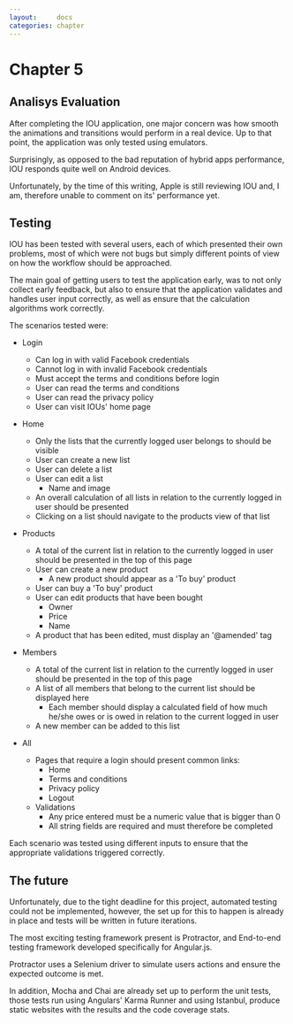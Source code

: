 ```yaml
---
layout:     docs
categories: chapter
---
```


# Chapter 5

## Analisys Evaluation

After completing the IOU application, one major concern was how smooth the animations and transitions would perform in a real device. Up to that point, the application was only tested using emulators.

Surprisingly, as opposed to the bad reputation of hybrid apps performance, IOU responds quite well on Android devices.

Unfortunately, by the time of this writing, Apple is still reviewing IOU and, I am, therefore unable to comment on its' performance yet.

## Testing

IOU has been tested with several users, each of which presented their own problems, most of which were not bugs but simply different points of view on how the workflow should be approached.

The main goal of getting users to test the application early, was to not only collect early feedback, but also to ensure that the application validates and handles user input correctly, as well as ensure that the calculation algorithms work correctly.

The scenarios tested were:

- Login
  - Can log in with valid Facebook credentials
  - Cannot log in with invalid Facebook credentials
  - Must accept the terms and conditions before login
  - User can read the terms and conditions
  - User can read the privacy policy
  - User can visit IOUs' home page

- Home
  - Only the lists that the currently logged user belongs to should be visible
  - User can create a new list
  - User can delete a list
  - User can edit a list
    - Name and image
  - An overall calculation of all lists in relation to the currently logged in user should be presented
  - Clicking on a list should navigate to the products view of that list

- Products
  - A total of the current list in relation to the currently logged in user should be presented in the top of this page
  - User can create a new product
    - A new product should appear as a 'To buy' product
  - User can buy a 'To buy' product
  - User can edit products that have been bought
    - Owner
    - Price
    - Name
  - A product that has been edited, must display an '@amended' tag

- Members
  - A total of the current list in relation to the currently logged in user should be presented in the top of this page
  - A list of all members that belong to the current list should be displayed here
    - Each member should display a calculated field of how much he/she owes or is owed in relation to the current logged in user
  - A new member can be added to this list

- All
  - Pages that require a login should present common links:
    - Home
    - Terms and conditions
    - Privacy policy
    - Logout
  - Validations
    - Any price entered must be a numeric value that is bigger than 0
    - All string fields are required and must therefore be completed

Each scenario was tested using different inputs to ensure that the appropriate validations triggered correctly.

## The future

Unfortunately, due to the tight deadline for this project, automated testing could not be implemented, however, the set up for this to happen is already in place and tests will be written in future iterations.

The most exciting testing framework present is Protractor, and End-to-end testing framework developed specifically for Angular.js.

Protractor uses a Selenium driver to simulate users actions and ensure the expected outcome is met.

In addition, Mocha and Chai are already set up to perform the unit tests, those tests run using Angulars' Karma Runner and using Istanbul, produce static websites with the results and the code coverage stats.
